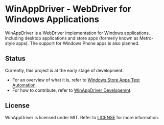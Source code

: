 WinAppDriver - WebDriver for Windows Applications
=================================================

WinAppDriver is a WebDriver implementation for Windows applications, including desktop applications and store apps (formerly known as Metro-style apps). The support for Windows Phone apps is also planned.

Status
------
Currently, this project is at the early stage of development.

 * For an overview of what it is, refer to [Windows Store Apps Test Automation](http://www.slideshare.net/jeremykao92/winappdriver-windows-store-apps-test-automation).
 * For how to contribute, refer to [WinAppDriver Developemnt](http://www.slideshare.net/jeremykao92/winappdriver-development).

License
-------

WinAppDriver is licensed under MIT. Refer to [LICENSE](LICENSE) for more information.

